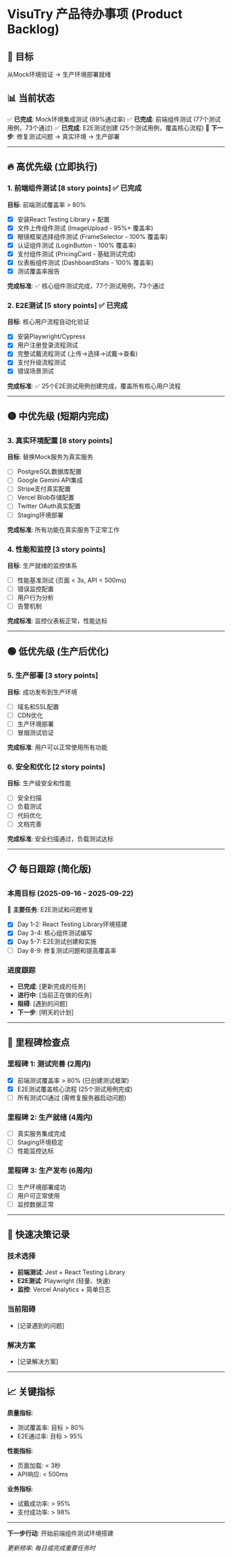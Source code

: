 # VisuTry 产品待办事项 (Product Backlog)

## 🎯 目标
从Mock环境验证 → 生产环境部署就绪

## 📊 当前状态
✅ **已完成**: Mock环境集成测试 (89%通过率)
✅ **已完成**: 前端组件测试 (77个测试用例，73个通过)
✅ **已完成**: E2E测试创建 (25个测试用例，覆盖核心流程)
🎯 **下一步**: 修复测试问题 → 真实环境 → 生产部署

---

## 🔥 高优先级 (立即执行)

### 1. 前端组件测试 [8 story points] ✅ **已完成**
**目标**: 前端测试覆盖率 > 80%
- [x] 安装React Testing Library + 配置
- [x] 文件上传组件测试 (ImageUpload - 95%+ 覆盖率)
- [x] 眼镜框架选择组件测试 (FrameSelector - 100% 覆盖率)
- [x] 认证组件测试 (LoginButton - 100% 覆盖率)
- [x] 支付组件测试 (PricingCard - 基础测试完成)
- [x] 仪表板组件测试 (DashboardStats - 100% 覆盖率)
- [x] 测试覆盖率报告

**完成标准**: ✅ 核心组件测试完成，77个测试用例，73个通过

### 2. E2E测试 [5 story points] ✅ **已完成**
**目标**: 核心用户流程自动化验证
- [x] 安装Playwright/Cypress
- [x] 用户注册登录流程测试
- [x] 完整试戴流程测试 (上传→选择→试戴→查看)
- [x] 支付升级流程测试
- [x] 错误场景测试

**完成标准**: ✅ 25个E2E测试用例创建完成，覆盖所有核心用户流程

---

## 🟡 中优先级 (短期内完成)

### 3. 真实环境配置 [8 story points]
**目标**: 替换Mock服务为真实服务
- [ ] PostgreSQL数据库配置
- [ ] Google Gemini API集成
- [ ] Stripe支付真实配置
- [ ] Vercel Blob存储配置
- [ ] Twitter OAuth真实配置
- [ ] Staging环境部署

**完成标准**: 所有功能在真实服务下正常工作

### 4. 性能和监控 [3 story points]
**目标**: 生产就绪的监控体系
- [ ] 性能基准测试 (页面 < 3s, API < 500ms)
- [ ] 错误监控配置
- [ ] 用户行为分析
- [ ] 告警机制

**完成标准**: 监控仪表板正常，性能达标

---

## 🟢 低优先级 (生产后优化)

### 5. 生产部署 [3 story points]
**目标**: 成功发布到生产环境
- [ ] 域名和SSL配置
- [ ] CDN优化
- [ ] 生产环境部署
- [ ] 冒烟测试验证

**完成标准**: 用户可以正常使用所有功能

### 6. 安全和优化 [2 story points]
**目标**: 生产级安全和性能
- [ ] 安全扫描
- [ ] 负载测试
- [ ] 代码优化
- [ ] 文档完善

**完成标准**: 安全扫描通过，负载测试达标

---

## 📋 每日跟踪 (简化版)

### 本周目标 (2025-09-16 - 2025-09-22)
🎯 **主要任务**: E2E测试和问题修复
- [x] Day 1-2: React Testing Library环境搭建
- [x] Day 3-4: 核心组件测试编写
- [x] Day 5-7: E2E测试创建和实施
- [ ] Day 8-9: 修复测试问题和提高覆盖率

### 进度跟踪
- **已完成**: [更新完成的任务]
- **进行中**: [当前正在做的任务]
- **阻碍**: [遇到的问题]
- **下一步**: [明天的计划]

---

## 🎯 里程碑检查点

### 里程碑 1: 测试完善 (2周内)
- [x] 前端测试覆盖率 > 80% (已创建测试框架)
- [x] E2E测试覆盖核心流程 (25个测试用例完成)
- [ ] 所有测试CI通过 (需修复服务器启动问题)

### 里程碑 2: 生产就绪 (4周内)  
- [ ] 真实服务集成完成
- [ ] Staging环境稳定
- [ ] 性能监控达标

### 里程碑 3: 生产发布 (6周内)
- [ ] 生产环境部署成功
- [ ] 用户可正常使用
- [ ] 监控数据正常

---

## 🚀 快速决策记录

### 技术选择
- **前端测试**: Jest + React Testing Library
- **E2E测试**: Playwright (轻量、快速)
- **监控**: Vercel Analytics + 简单日志

### 当前阻碍
- [记录遇到的问题]

### 解决方案
- [记录解决方案]

---

## 📈 关键指标

**质量指标**:
- 测试覆盖率: 目标 > 80%
- E2E通过率: 目标 > 95%

**性能指标**:
- 页面加载: < 3秒
- API响应: < 500ms

**业务指标**:
- 试戴成功率: > 95%
- 支付成功率: > 98%

---

**下一步行动**: 开始前端组件测试环境搭建

*更新频率: 每日或完成重要任务时*
